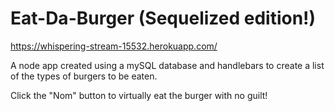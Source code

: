 # Eat-Da-Burger (Sequelized edition!)

https://whispering-stream-15532.herokuapp.com/

A node app created using a mySQL database and handlebars to create a list of the types of burgers to be eaten.  

Click the "Nom" button to virtually eat the burger with no guilt!
